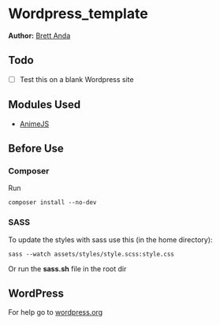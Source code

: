 # Wordpress_template
**Author:** [Brett Anda](https://brettanda.ca/about-me/)
## Todo
- [ ] Test this on a blank Wordpress site
## Modules Used
- [AnimeJS](https://animejs.com/)
## Before Use
### Composer
Run 
```
composer install --no-dev
```
### SASS
To update the styles with sass use this (in the home directory):
```
sass --watch assets/styles/style.scss:style.css
```
Or run the **sass.sh** file in the root dir
## WordPress
For help go to [wordpress.org](https://wordpress.org)